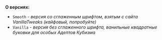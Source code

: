  **О версиях:**

- `Smooth` - _версия со сглаженным шрифтом, взятым с сайта VanillaTweaks (кайфовый, попробуйте)_
- `Vanilla` - _версия без сглаженного шрифта, ванильные квадратные буковки для особых Адептов Кубизма_